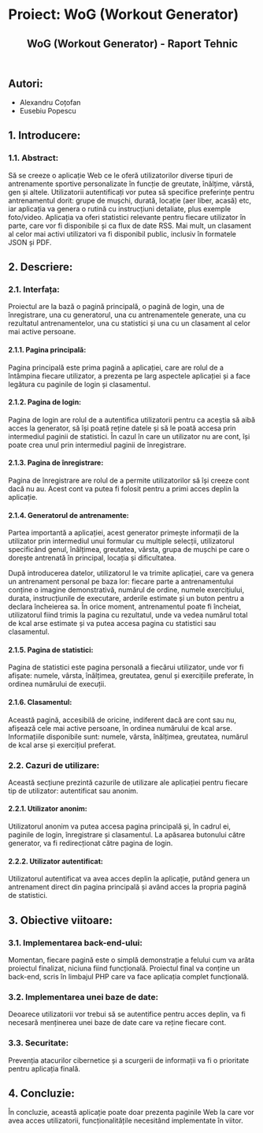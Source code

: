 # Proiect: WoG (Workout Generator)
<!DOCTYPE html>
<html lang="en">
<head>
    <meta charset="UTF-8">
    <meta http-equiv="X-UA-Compatible" content="IE=edge">
    <meta name="viewport" content="width=device-width, initial-scale=1.0">
    <title>WoG (Workout Generator) - Raport Tehnic</title>
</head>
<body>
    <article>
        <header>
            <h1>WoG (Workout Generator) - Raport Tehnic</h1>
        </header>
        <div typeof = "sa:AuthorsList">
            <h2>Autori:</h2>
            <ul>
                <li typeof = "sa:ContributorRole" property = "schema:author">
                    <span typeof = "schema:Person" property = "schema:author">
                        <meta property = "schema:givenName" content = "Alexandru">
                        <meta property = "schema:familyName" content = "Coțofan">
                        <span property = "schema:name">Alexandru Coțofan</span>
                    </span>
                </li>
                <li typeof = "sa:ContributorRole" property = "schema:author">
                    <span typeof = "schema:Person" property = "schema:author">
                        <meta property = "schema:givenName" content = "Eusebiu">
                        <meta property = "schema:familyName" content = "Popescu">
                        <span property = "schema:name">Eusebiu Popescu</span>
                    </span>
                </li>
            </ul>
        </div>
        <section role = "doc-introduction">
            <h2>1. Introducere:</h2>
            <section role = "doc-abstract">
                <h3>1.1. Abstract:</h3>
                <p>Să se creeze o aplicație Web ce le oferă utilizatorilor diverse tipuri de antrenamente 
                    sportive personalizate în funcție de greutate, înălțime, vârstă, gen și altele. 
                    Utilizatorii autentificați vor putea să specifice preferințe pentru antrenamentul dorit: 
                    grupe de mușchi, durată, locație (aer liber, acasă) etc, iar aplicația va genera o rutină 
                    cu instrucțiuni detaliate, plus exemple foto/video. Aplicația va oferi statistici relevante 
                    pentru fiecare utilizator în parte, care vor fi disponibile și ca flux de date RSS. Mai mult, 
                    un clasament al celor mai activi utilizatori va fi disponibil public, inclusiv în formatele 
                    JSON și PDF.</p>
            </section>
        </section>
        <section>
            <h2>2. Descriere:</h2>
                <section>
                    <h3>2.1. Interfața:</h3>
                    <p>Proiectul are la bază o pagină principală, o pagină de login, una de 
                        înregistrare, una cu generatorul, una cu antrenamentele 
                        generate, una cu rezultatul antrenamentelor, una cu statistici și 
                        una cu un clasament al celor mai active persoane.</p>
                    <section>
                        <h4>2.1.1. Pagina principală:</h4>
                        <p>Pagina principală este prima pagină a aplicației, care are rolul 
                            de a întâmpina fiecare utilizator, a prezenta pe larg aspectele 
                            aplicației și a face legătura cu paginile de login și clasamentul.</p>
                    </section>
                    <section>
                        <h4>2.1.2. Pagina de login:</h4>
                        <p>Pagina de login are rolul de a autentifica utilizatorii pentru ca 
                            aceștia să aibă acces la generator, să își poată reține datele și
                            să le poată accesa prin intermediul paginii de statistici. În 
                            cazul în care un utilizator nu are cont, își poate crea unul 
                            prin intermediul paginii de înregistrare.</p>
                    </section>
                    <section>
                        <h4>2.1.3. Pagina de înregistrare:</h4>
                        <p>Pagina de înregistrare are rolul de a permite utilizatorilor să 
                            își creeze cont dacă nu au. Acest cont va putea fi folosit pentru 
                            a primi acces deplin la aplicație.</p>
                    </section>
                    <section>
                        <h4>2.1.4. Generatorul de antrenamente:</h4>
                        <p>Partea importantă a aplicației, acest generator primește informații 
                            de la utilizator prin intermediul unui formular cu multiple selecții, 
                            utilizatorul specificând genul, înălțimea, greutatea, vârsta, grupa de 
                            mușchi pe care o dorește antrenată în principal, locația și dificultatea.</p>
                        <p>După introducerea datelor, utilizatorul le va trimite aplicației, care va 
                            genera un antrenament personal pe baza lor: fiecare parte a antrenamentului 
                            conține o imagine demonstrativă, numărul de ordine, numele exercițiului, durata, 
                            instrucțiunile de executare, arderile estimate și un buton pentru a declara 
                            încheierea sa. În orice moment, antrenamentul poate fi încheiat, utilizatorul fiind 
                            trimis la pagina cu rezultatul, unde va vedea numărul total de kcal arse estimate 
                            și va putea accesa pagina cu statistici sau clasamentul.</p>
                    </section>
                    <section>
                        <h4>2.1.5. Pagina de statistici:</h4>
                        <p>Pagina de statistici este pagina personală a fiecărui utilizator, unde vor fi afișate: 
                            numele, vârsta, înălțimea, greutatea, genul și exercițiile preferate, în ordinea 
                            numărului de execuții.</p>
                    </section>
                    <section>
                        <h4>2.1.6. Clasamentul:</h4>
                        <p>Această pagină, accesibilă de oricine, indiferent dacă are cont sau nu, afișează cele 
                            mai active persoane, în ordinea numărului de kcal arse. Informațiile disponibile sunt: 
                            numele, vârsta, înălțimea, greutatea, numărul de kcal arse și exercițiul preferat.</p>
                    </section>
                </section>
                <section>
                    <h3>2.2. Cazuri de utilizare:</h3>
                    <p>Această secțiune prezintă cazurile de utilizare ale aplicației pentru fiecare tip de utilizator: 
                        autentificat sau anonim.</p>
                    <section>
                        <h4>2.2.1. Utilizator anonim:</h4>
                        <p>Utilizatorul anonim va putea accesa pagina principală și, în cadrul ei, paginile de login, 
                            înregistrare și clasamentul. La apăsarea butonului către generator, va fi redirecționat 
                            către pagina de login.</p>
                    </section>
                    <section>
                        <h4>2.2.2. Utilizator autentificat:</h4>
                        <p>Utilizatorul autentificat va avea acces deplin la aplicație, putând genera un antrenament 
                            direct din pagina principală și având acces la propria pagină de statistici.</p>
                    </section>
                </section>
        </section>
        <section>
            <h2>3. Obiective viitoare:</h2>
            <section>
                <h3>3.1. Implementarea back-end-ului:</h3>
                <p>Momentan, fiecare pagină este o simplă demonstrație a felului cum va arăta proiectul finalizat, 
                    niciuna fiind funcțională. Proiectul final va conține un back-end, scris în limbajul PHP care va 
                    face aplicația complet funcțională.</p>
            </section>
            <section>
                <h3>3.2. Implementarea unei baze de date:</h3>
                <p>Deoarece utilizatorii vor trebui să se autentifice pentru acces deplin, va fi necesară menținerea 
                    unei baze de date care va reține fiecare cont.</p>
            </section>
            <section>
                <h3>3.3. Securitate:</h3>
                <p>Prevenția atacurilor cibernetice și a scurgerii de informații va fi o prioritate pentru aplicația finală.</p>
            </section>
        </section>
        <section role = "doc-conclusion">
            <h2>4. Concluzie:</h2>
            <p>În concluzie, această aplicație poate doar prezenta paginile Web la care vor avea acces utilizatorii, 
                funcționalitățile necesitând implementate în viitor.</p>
        </section>
    </article>
</body>
</html>
